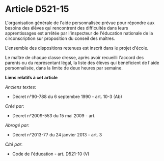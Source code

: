 # Article D521-15

L'organisation générale de l'aide personnalisée prévue pour répondre aux besoins des élèves qui rencontrent des difficultés
dans leurs apprentissages est arrêtée par l'inspecteur de l'éducation nationale de la circonscription sur proposition du
conseil des maîtres.

L'ensemble des dispositions retenues est inscrit dans le projet d'école.

Le maître de chaque classe dresse, après avoir recueilli l'accord des parents ou du représentant légal, la liste des élèves
qui bénéficient de l'aide personnalisée, dans la limite de deux heures par semaine.

**Liens relatifs à cet article**

_Anciens textes_:

  - Décret n°90-788 du 6 septembre 1990 - art. 10-3 (Ab)

_Créé par_:

  - Décret n°2009-553 du 15 mai 2009 - art.

_Abrogé par_:

  - Décret n°2013-77 du 24 janvier 2013 - art. 3

_Cité par_:

  - Code de l'éducation - art. D521-10 (V)
